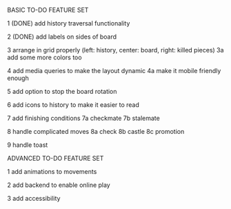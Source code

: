 BASIC TO-DO FEATURE SET

1 (DONE) add history traversal functionality

2 (DONE) add labels on sides of board

3 arrange in grid properly (left: history, center: board, right: killed pieces)
3a add some more colors too

4 add media queries to make the layout dynamic
4a make it mobile friendly enough

5 add option to stop the board rotation

6 add icons to history to make it easier to read

7 add finishing conditions
7a checkmate
7b stalemate

8 handle complicated moves
8a check
8b castle
8c promotion

9 handle toast

ADVANCED TO-DO FEATURE SET

1 add animations to movements

2 add backend to enable online play

3 add accessibility
